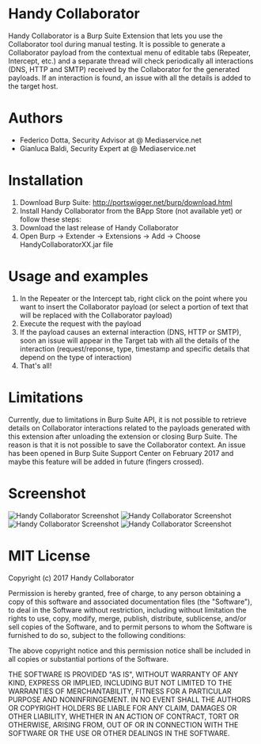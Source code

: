 # Handy Collaborator
Handy Collaborator is a Burp Suite Extension that lets you use the Collaborator tool during manual testing. It is possible to generate a Collaborator payload from the contextual menu of editable tabs (Repeater, Intercept, etc.) and a separate thread will check periodically all interactions (DNS, HTTP and SMTP) received by the Collaborator for the generated payloads. If an interaction is found, an issue with all the details is added to the target host.

# Authors
- Federico Dotta, Security Advisor at @ Mediaservice.net
- Gianluca Baldi, Security Expert at @ Mediaservice.net

# Installation
1.	Download Burp Suite: http://portswigger.net/burp/download.html
2.	Install Handy Collaborator from the BApp Store (not available yet) or follow these steps:
3.	Download the last release of Handy Collaborator
4.	Open Burp -> Extender -> Extensions -> Add -> Choose HandyCollaboratorXX.jar file

# Usage and examples
1.	In the Repeater or the Intercept tab, right click on the point where you want to insert the Collaborator payload (or select a portion of text that will be replaced with the Collaborator payload)
2.	Execute the request with the payload
3.	If the payload causes an external interaction (DNS, HTTP or SMTP), soon an issue will appear in the Target tab with all the details of the interaction (request/reponse, type, timestamp and specific details that depend on the type of interaction)
4.	That's all!

# Limitations
Currently, due to limitations in Burp Suite API, it is not possible to retrieve details on Collaborator interactions related to the payloads generated with this extension after unloading the extension or closing Burp Suite. The reason is that it is not possible to save the Collaborator context. An issue has been opened in Burp Suite Support Center on February 2017 and maybe this feature will be added in future (fingers crossed).

# Screenshot
![Handy Collaborator Screenshot](https://raw.githubusercontent.com/federicodotta/HandyCollaborator/master/HandyCollaborator1.png)
![Handy Collaborator Screenshot](https://raw.githubusercontent.com/federicodotta/HandyCollaborator/master/HandyCollaborator2.png)
![Handy Collaborator Screenshot](https://raw.githubusercontent.com/federicodotta/HandyCollaborator/master/HandyCollaborator4.png)
![Handy Collaborator Screenshot](https://raw.githubusercontent.com/federicodotta/HandyCollaborator/master/HandyCollaborator3.png.PNG)

# MIT License

Copyright (c) 2017 Handy Collaborator  

Permission is hereby granted, free of charge, to any person obtaining a copy of this software and associated documentation files (the "Software"), to deal in the Software without restriction, including without limitation the rights to use, copy, modify, merge, publish, distribute, sublicense, and/or sell copies of the Software, and to permit persons to whom the Software is furnished to do so, subject to the following conditions:  

The above copyright notice and this permission notice shall be included in all copies or substantial portions of the Software.  

THE SOFTWARE IS PROVIDED "AS IS", WITHOUT WARRANTY OF ANY KIND, EXPRESS OR IMPLIED, INCLUDING BUT NOT LIMITED TO THE WARRANTIES OF MERCHANTABILITY, FITNESS FOR A PARTICULAR PURPOSE AND NONINFRINGEMENT. IN NO EVENT SHALL THE AUTHORS OR COPYRIGHT HOLDERS BE LIABLE FOR ANY CLAIM, DAMAGES OR OTHER LIABILITY, WHETHER IN AN ACTION OF CONTRACT, TORT OR OTHERWISE, ARISING FROM, OUT OF OR IN CONNECTION WITH THE SOFTWARE OR THE USE OR OTHER DEALINGS IN THE SOFTWARE.